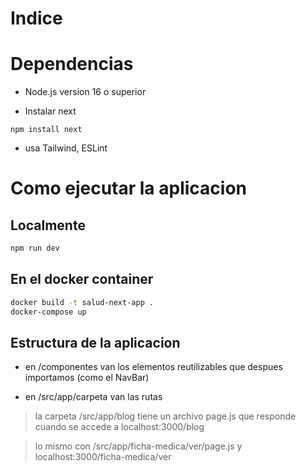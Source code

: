 # Indice

# Dependencias
- Node.js version 16 o superior

- Instalar next
```
npm install next
```

- usa Tailwind, ESLint

# Como ejecutar la aplicacion

## Localmente
```bash
npm run dev
```

## En el docker container
```bash
docker build -t salud-next-app .
docker-compose up
```

## Estructura de la aplicacion

- en /componentes van los elementos reutilizables que despues importamos (como el NavBar)

- en /src/app/carpeta van las rutas

> la carpeta /src/app/blog tiene un archivo page.js que responde cuando se accede a localhost:3000/blog

> lo mismo con /src/app/ficha-medica/ver/page.js y localhost:3000/ficha-medica/ver